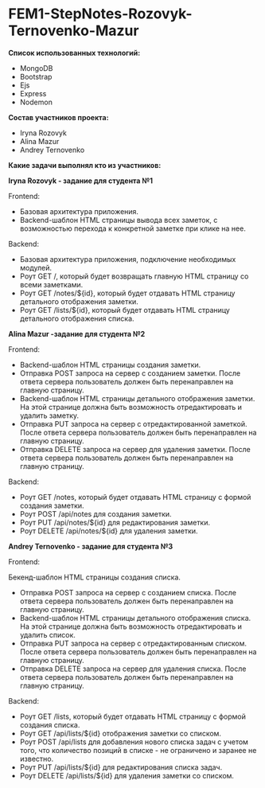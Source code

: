 # FEM1-StepNotes-Rozovyk-Ternovenko-Mazur

**Список использованных технологий:**
* MongoDB
* Bootstrap
* Ejs
* Express
* Nodemon


**Состав участников проекта:**
* Iryna Rozovyk
* Alina Mazur
* Andrey Ternovenko

**Какие задачи выполнял кто из участников:**

**Iryna Rozovyk - задание для студента №1**
                  
Frontend:
                  
* Базовая архитектура приложения.
* Backend-шаблон HTML страницы вывода всех заметок, с возможностью перехода к конкретной заметке при клике на нее.
                  
                  
Backend:
                  
* Базовая архитектура приложения, подключение необходимых модулей.
* Роут GET /, который будет возвращать главную HTML страницу со всеми заметками.
* Роут GET /notes/${id}, который будет отдавать HTML страницу детального отображения заметки.
* Роут GET /lists/${id}, который будет отдавать HTML страницу детального отображения списка.

**Alina Mazur -задание для студента №2**

Frontend:

* Backend-шаблон HTML страницы создания заметки.
* Отправка POST запроса на сервер с созданием заметки. После ответа сервера пользователь должен быть перенаправлен на главную страницу.
* Backend-шаблон HTML страницы детального отображения заметки. На этой странице должна быть возможность отредактировать и удалить заметку.
* Отправка PUT запроса на сервер с отредактированной заметкой. После ответа сервера пользователь должен быть перенаправлен на главную страницу.
* Отправка DELETE запроса на сервер для удаления заметки. После ответа сервера пользователь должен быть перенаправлен на главную страницу.


Backend:

* Роут GET /notes, который будет отдавать HTML страницу с формой создания заметки.
* Роут POST /api/notes для создания заметки.
* Роут PUT /api/notes/${id} для редактирования заметки.
* Роут DELETE /api/notes/${id} для удаления заметки.

**Andrey Ternovenko - задание для студента №3**
                      
Frontend:
                      
Бекенд-шаблон HTML страницы создания списка.
* Отправка POST запроса на сервер с созданием списка. После ответа сервера пользователь должен быть перенаправлен на главную страницу.
* Backend-шаблон HTML страницы детального отображения списка. На этой странице должна быть возможность отредактировать и удалить список.
* Отправка PUT запроса на сервер с отредактированным списком. После ответа сервера пользователь должен быть перенаправлен на главную страницу.
* Отправка DELETE запроса на сервер для удаления списка. После ответа сервера пользователь должен быть перенаправлен на главную страницу.
                      
                      
Backend:
                      
* Роут GET /lists, который будет отдавать HTML страницу с формой создания списка.
* Роут GET /api/lists/${id} отображения заметки со списком.
* Роут POST /api/lists для добавления нового списка задач с учетом того, что количество позиций в списке - не ограничено и заранее не известно.
* Роут PUT /api/lists/${id} для редактирования списка задач.
* Роут DELETE /api/lists/${id} для удаления заметки со списком.